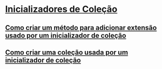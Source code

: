# [Inicializadores de Coleção](index.md)
## [Como criar um método para adicionar extensão usado por um inicializador de coleção](how-to-create-an-add-extension-method-used-by-a-collection-initializer.md)
## [Como criar uma coleção usada por um inicializador de coleção](how-to-create-a-collection-used-by-a-collection-initializer.md)
